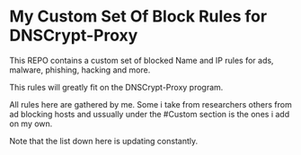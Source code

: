 # My Custom Set Of Block Rules for DNSCrypt-Proxy

This REPO contains a custom set of blocked Name and IP rules for ads, malware, phishing, hacking and more.

This rules will greatly fit on the DNSCrypt-Proxy program.

All rules here are gathered by me. Some i take from researchers others from ad blocking hosts and ussually under the #Custom section is the ones i add on my own.

Note that the list down here is updating constantly.
